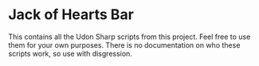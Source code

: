 # Jack of Hearts Bar

This contains all the Udon Sharp scripts from this project. Feel free to use them for your own purposes. There is no documentation on who these scripts work, so use with disgression.